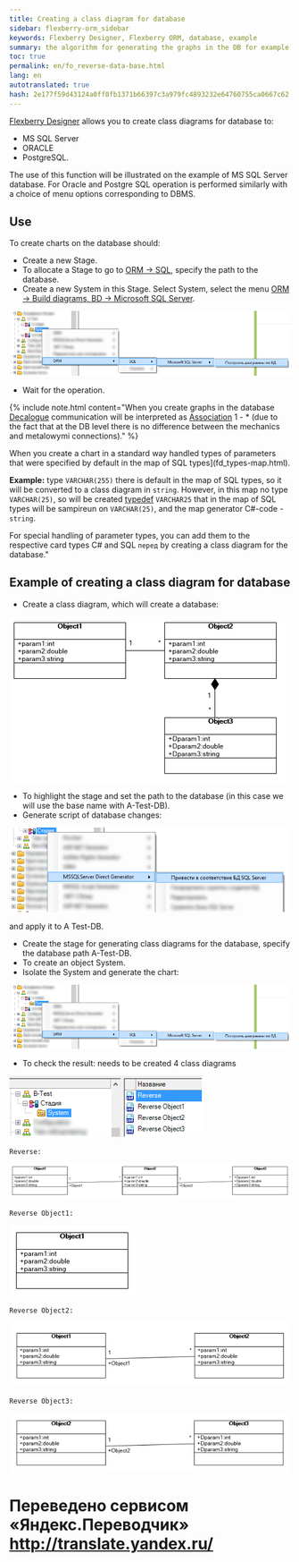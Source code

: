 ```yaml
--- 
title: Creating a class diagram for database 
sidebar: flexberry-orm_sidebar 
keywords: Flexberry Designer, Flexberry ORM, database, example 
summary: the algorithm for generating the graphs in the DB for example 
toc: true 
permalink: en/fo_reverse-data-base.html 
lang: en 
autotranslated: true 
hash: 2e177f59d43124a0ff8fb1371b66397c3a979fc4893232e64760755ca0667c62 
--- 
```


[Flexberry Designer](fd_landing_page.html) allows you to create class diagrams for database to: 

* MS SQL Server 
* ORACLE 
* PostgreSQL. 

The use of this function will be illustrated on the example of MS SQL Server database. For Oracle and Postgre SQL operation is performed similarly with a choice of menu options corresponding to DBMS. 

## Use 

To create charts on the database should: 

* Create a new Stage. 
* To allocate a Stage to go to [ORM -> SQL](fd_configure-ms-sql-generator.html), specify the path to the database. 
* Create a new System in this Stage. 
Select System, select the menu [ORM -> Build diagrams, BD -> Microsoft SQL Server](fo_orm-case-plugin.html). 

![](/images/pages/products/flexberry-orm/module-flexberry-designer/reengineering-plugin.png) 

* Wait for the operation. 

{% include note.html content="When you create graphs in the database [Decalogue](fo_detail-associations-properties.html) communication will be interpreted as [Association](fd_master-association.html) 1 - * (due to the fact that at the DB level there is no difference between the mechanics and metalowymi connections)." %} 

When you create a chart in a standard way handled types of parameters that were specified by default in the map of SQL types](fd_types-map.html). 

__Example:__ type `VARCHAR(255)` there is default in the map of SQL types, so it will be converted to a class diagram in `string`. However, in this map no type `VARCHAR(25)`, so will be created [typedef](fd_typedef.html) `VARCHAR25` that in the map of SQL types will be sampireun on `VARCHAR(25)`, and the map generator C#-code - `string`. 

For special handling of parameter types, you can add them to the respective card types C# and SQL `перед` by creating a class diagram for the database." 

## Example of creating a class diagram for database 

* Create a class diagram, which will create a database: 

![](/images/pages/products/flexberry-orm/module-flexberry-designer/reeng-step-7-0.png) 

* To highlight the stage and set the path to the database (in this case we will use the base name with A-Test-DB). 
* Generate script of database changes: 

![](/images/pages/products/flexberry-orm/module-flexberry-designer/reeng-step-3.png) 

and apply it to A Test-DB. 
* Create the stage for generating class diagrams for the database, specify the database path A-Test-DB. 
* To create an object System. 
* Isolate the System and generate the chart: 

![](/images/pages/products/flexberry-orm/module-flexberry-designer/reengineering-plugin.png) 

* To check the result: needs to be created 4 class diagrams 

![](/images/pages/products/flexberry-orm/module-flexberry-designer/reeng-step-7-1.png) 

`Reverse:` 

![](/images/pages/products/flexberry-orm/module-flexberry-designer/reeng-step-7-2.png) 

`Reverse Object1:` 

![](/images/pages/products/flexberry-orm/module-flexberry-designer/reeng-step-7-3.png) 

`Reverse Object2:` 

![](/images/pages/products/flexberry-orm/module-flexberry-designer/reeng-step-7-4.png) 

`Reverse Object3:` 

![](/images/pages/products/flexberry-orm/module-flexberry-designer/reeng-step-7-5.png) 



 # Переведено сервисом «Яндекс.Переводчик» http://translate.yandex.ru/